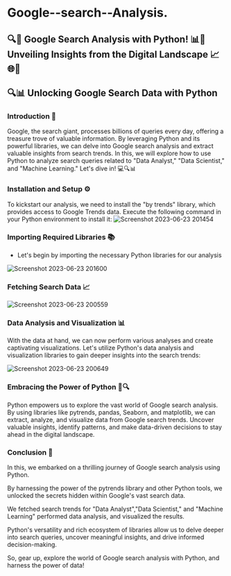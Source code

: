 # Google--search--Analysis.
## 🔍🐍 Google Search Analysis with Python! 📊🔎Unveiling Insights from the Digital Landscape 📈🌐🔎

## 🔍📊 Unlocking Google Search Data with Python

### Introduction 🌟
Google, the search giant, processes billions of queries every day, offering a treasure trove of valuable information.
By leveraging Python and its powerful libraries, we can delve into Google search analysis and extract valuable insights from search trends. 
In this, we will explore how to use Python to analyze search queries related to "Data Analyst," "Data Scientist," and "Machine Learning." 
Let's dive in! 💻🔍📊
### Installation and Setup ⚙️
To kickstart our analysis, we need to install the "by trends" library, which provides access to Google Trends data. 
Execute the following command in your Python environment to install it:
![Screenshot 2023-06-23 201454](https://github.com/DataAsh21/Google--search--Analysis./assets/133566238/ba71825d-7541-4b8b-b535-b983e0d6fae5)

### Importing Required Libraries 📚
* Let's begin by importing the necessary Python libraries for our analysis
  
![Screenshot 2023-06-23 201600](https://github.com/DataAsh21/Google--search--Analysis./assets/133566238/b459d033-63b9-4e8d-b4d0-7b296a5454c0)

### Fetching Search Data 📈

![Screenshot 2023-06-23 200559](https://github.com/DataAsh21/Google--search--Analysis./assets/133566238/66eae425-ba35-49e9-8689-6004382c119f)
### Data Analysis and Visualization 📊
With the data at hand, we can now perform various analyses and create captivating visualizations.
Let's utilize Python's data analysis and visualization libraries to gain deeper insights into the search trends:

![Screenshot 2023-06-23 200649](https://github.com/DataAsh21/Google--search--Analysis./assets/133566238/9bcabf6e-3b29-4f4d-9a4e-3615300b7178)
### Embracing the Power of Python 🐍🔍
Python empowers us to explore the vast world of Google search analysis.
By using libraries like pytrends, pandas, Seaborn, and matplotlib, we can extract, analyze, and visualize data from Google search trends. 
Uncover valuable insights, identify patterns, and make data-driven decisions to stay ahead in the digital landscape.

### Conclusion 📝
In this, we embarked on a thrilling journey of Google search analysis using Python.

By harnessing the power of the pytrends library and other Python tools, we unlocked the secrets hidden within Google's vast search data.

We fetched search trends for "Data Analyst","Data Scientist," and "Machine Learning" performed data analysis, and visualized the results.

Python's versatility and rich ecosystem of libraries allow us to delve deeper into search queries, uncover meaningful insights, and drive informed decision-making.

So, gear up, explore the world of Google search analysis with Python, and harness the power of data!
